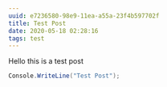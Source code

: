 ```yaml
---
uuid: e7236580-98e9-11ea-a55a-23f4b597702f
title: Test Post
date: 2020-05-18 02:28:16
tags: test
---
```


Hello this is a test post
```csharp
Console.WriteLine("Test Post");
```
